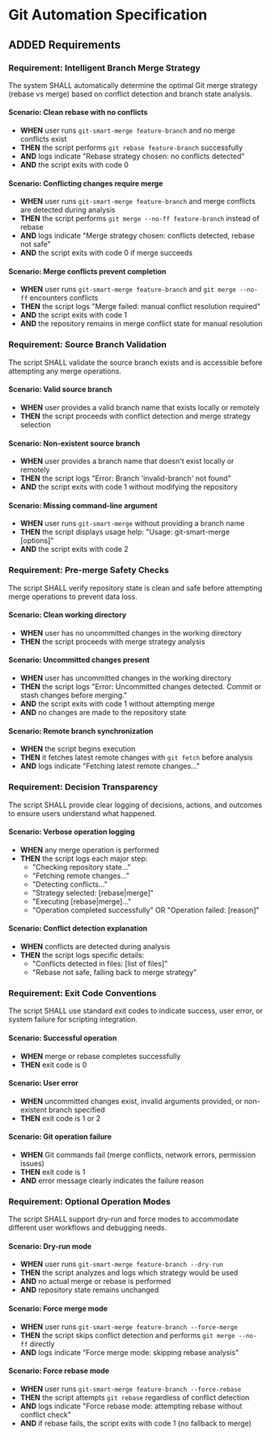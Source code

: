 # Git Automation Specification

## ADDED Requirements

### Requirement: Intelligent Branch Merge Strategy

The system SHALL automatically determine the optimal Git merge strategy (rebase vs merge) based on conflict detection and branch state analysis.

#### Scenario: Clean rebase with no conflicts
- **WHEN** user runs `git-smart-merge feature-branch` and no merge conflicts exist
- **THEN** the script performs `git rebase feature-branch` successfully
- **AND** logs indicate "Rebase strategy chosen: no conflicts detected"
- **AND** the script exits with code 0

#### Scenario: Conflicting changes require merge
- **WHEN** user runs `git-smart-merge feature-branch` and merge conflicts are detected during analysis
- **THEN** the script performs `git merge --no-ff feature-branch` instead of rebase
- **AND** logs indicate "Merge strategy chosen: conflicts detected, rebase not safe"
- **AND** the script exits with code 0 if merge succeeds

#### Scenario: Merge conflicts prevent completion
- **WHEN** user runs `git-smart-merge feature-branch` and `git merge --no-ff` encounters conflicts
- **THEN** the script logs "Merge failed: manual conflict resolution required"
- **AND** the script exits with code 1
- **AND** the repository remains in merge conflict state for manual resolution

### Requirement: Source Branch Validation

The script SHALL validate the source branch exists and is accessible before attempting any merge operations.

#### Scenario: Valid source branch
- **WHEN** user provides a valid branch name that exists locally or remotely
- **THEN** the script proceeds with conflict detection and merge strategy selection

#### Scenario: Non-existent source branch
- **WHEN** user provides a branch name that doesn't exist locally or remotely
- **THEN** the script logs "Error: Branch 'invalid-branch' not found"
- **AND** the script exits with code 1 without modifying the repository

#### Scenario: Missing command-line argument
- **WHEN** user runs `git-smart-merge` without providing a branch name
- **THEN** the script displays usage help: "Usage: git-smart-merge <source-branch> [options]"
- **AND** the script exits with code 2

### Requirement: Pre-merge Safety Checks

The script SHALL verify repository state is clean and safe before attempting merge operations to prevent data loss.

#### Scenario: Clean working directory
- **WHEN** user has no uncommitted changes in the working directory
- **THEN** the script proceeds with merge strategy analysis

#### Scenario: Uncommitted changes present
- **WHEN** user has uncommitted changes in the working directory
- **THEN** the script logs "Error: Uncommitted changes detected. Commit or stash changes before merging."
- **AND** the script exits with code 1 without attempting merge
- **AND** no changes are made to the repository state

#### Scenario: Remote branch synchronization
- **WHEN** the script begins execution
- **THEN** it fetches latest remote changes with `git fetch` before analysis
- **AND** logs indicate "Fetching latest remote changes..."

### Requirement: Decision Transparency

The script SHALL provide clear logging of decisions, actions, and outcomes to ensure users understand what happened.

#### Scenario: Verbose operation logging
- **WHEN** any merge operation is performed
- **THEN** the script logs each major step:
  - "Checking repository state..."
  - "Fetching remote changes..."
  - "Detecting conflicts..."
  - "Strategy selected: [rebase|merge]"
  - "Executing [rebase|merge]..."
  - "Operation completed successfully" OR "Operation failed: [reason]"

#### Scenario: Conflict detection explanation
- **WHEN** conflicts are detected during analysis
- **THEN** the script logs specific details:
  - "Conflicts detected in files: [list of files]"
  - "Rebase not safe, falling back to merge strategy"

### Requirement: Exit Code Conventions

The script SHALL use standard exit codes to indicate success, user error, or system failure for scripting integration.

#### Scenario: Successful operation
- **WHEN** merge or rebase completes successfully
- **THEN** exit code is 0

#### Scenario: User error
- **WHEN** uncommitted changes exist, invalid arguments provided, or non-existent branch specified
- **THEN** exit code is 1 or 2

#### Scenario: Git operation failure
- **WHEN** Git commands fail (merge conflicts, network errors, permission issues)
- **THEN** exit code is 1
- **AND** error message clearly indicates the failure reason

### Requirement: Optional Operation Modes

The script SHALL support dry-run and force modes to accommodate different user workflows and debugging needs.

#### Scenario: Dry-run mode
- **WHEN** user runs `git-smart-merge feature-branch --dry-run`
- **THEN** the script analyzes and logs which strategy would be used
- **AND** no actual merge or rebase is performed
- **AND** repository state remains unchanged

#### Scenario: Force merge mode
- **WHEN** user runs `git-smart-merge feature-branch --force-merge`
- **THEN** the script skips conflict detection and performs `git merge --no-ff` directly
- **AND** logs indicate "Force merge mode: skipping rebase analysis"

#### Scenario: Force rebase mode
- **WHEN** user runs `git-smart-merge feature-branch --force-rebase`
- **THEN** the script attempts `git rebase` regardless of conflict detection
- **AND** logs indicate "Force rebase mode: attempting rebase without conflict check"
- **AND** if rebase fails, the script exits with code 1 (no fallback to merge)
